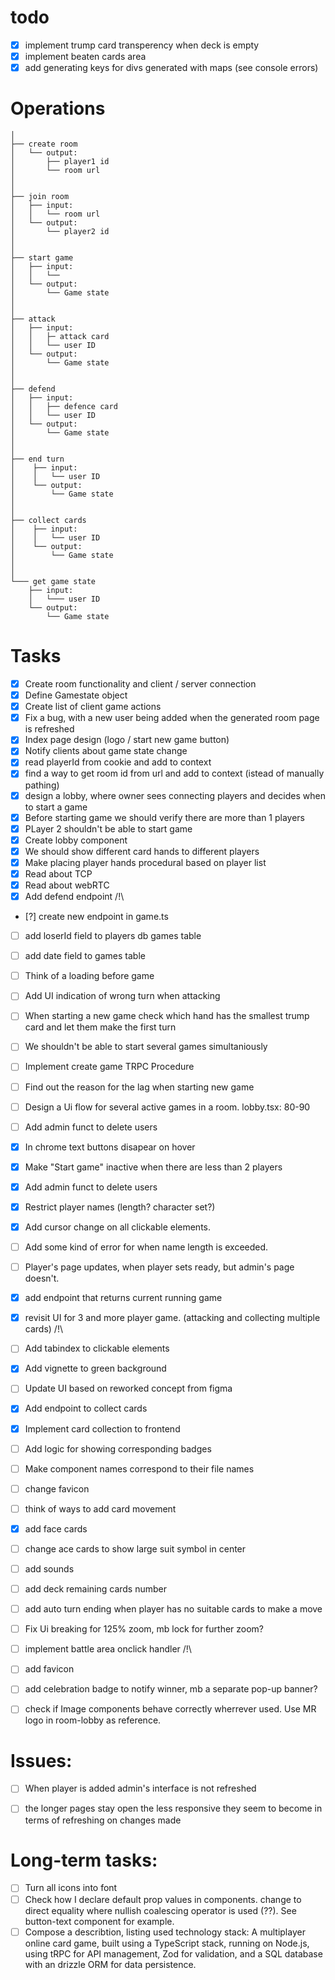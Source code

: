 # todo
- [x] implement trump card transperency when deck is empty
- [x] implement beaten cards area
- [x] add generating keys for divs generated with maps (see console errors) 

# Operations    
    │   
    ├── create room
    │   └── output:
    │       ├── player1 id           
    │       └── room url 
    │ 
    │  
    ├── join room
    │   ├── input:
    │   │   └── room url   
    │   └── output:
    │       └── player2 id
    │   
    │     
    ├── start game 
    │   ├── input:
    │   │   └──   
    │   └── output:
    │       └── Game state
    │
    │
    ├── attack 
    │   ├── input:
    │   │   ├─ attack card
    │   │   └── user ID      
    │   └── output:
    │       └── Game state
    │   
    │     
    ├── defend 
    │   ├── input:
    │   │   ├── defence card  
    │   │   └── user ID     
    │   └── output:
    │       └── Game state    
    │     
    │     
    ├── end turn 
    │    ├── input:
    │    │   └── user ID
    │    └── output:
    │        └── Game state
    │
    │
    ├── collect cards 
    │    ├── input:
    │    │   └── user ID
    │    └── output:
    │        └── Game state
    │
    │
    └─── get game state 
        ├── input:
        │   └─── user ID
        └── output:
            └── Game state

# Tasks

- [x] Create room functionality and client / server connection 
- [x] Define Gamestate object
- [x] Create list of client game actions 
- [x] Fix a bug, with a new user being added when the generated room page is refreshed
- [x] Index page design (logo / start new game button)
- [x] Notify clients about game state change 
- [x] read playerId from cookie and add to context
- [x] find a way to get room id from url and add to context (istead of manually pathing)
- [x] design a lobby, where owner sees connecting players and decides when to start a game
- [x] Before starting game we should verify there are more than 1 players
- [x] PLayer 2 shouldn't be able to start game
- [x] Create lobby component
- [x] We should show different card hands to different players
- [x] Make placing player hands procedural based on player list
- [x] Read about TCP
- [x] Read about webRTC
- [x] Add defend endpoint  /!\

- [?] create new endpoint in game.ts 
- [ ] add loserId field to players db games table
- [ ] add date field to games table 
- [ ] Think of a loading before game
- [ ] Add UI indication of wrong turn when attacking
- [ ] When starting a new game check which hand has the smallest trump card and let them make the first turn
- [ ] We shouldn't be able to start several games simultaniously
- [ ] Implement create game TRPC Procedure
- [ ] Find out the reason for the lag when starting new game
- [ ] Design a Ui flow for several active games in a room. lobby.tsx: 80-90
- [ ] Add admin funct to delete users


- [X] In chrome text buttons  disapear on hover
- [X] Make "Start game" inactive when there are less than 2 players
- [X] Add admin funct to delete users
- [X] Restrict player names (length? character set?)
- [X] Add cursor change on all clickable elements.
- [ ] Add some kind of error for when name length is exceeded.
- [ ] Player's page updates, when player sets ready, but admin's page doesn't.


- [X] add endpoint that returns current running game
- [X] revisit UI for 3 and more player game. (attacking and collecting multiple cards) /!\
- [ ] Add tabindex to clickable elements

- [X] Add vignette to green background
- [ ] Update UI based on reworked concept from figma
- [X] Add endpoint to collect cards
- [X] Implement card collection to frontend 
- [ ] Add logic for showing corresponding badges    
- [ ] Make component names correspond to their file names 
- [ ] change favicon
- [ ] think of ways to add card movement
- [X] add face cards
- [ ] change ace cards to show large suit symbol in center

- [ ] add sounds
- [ ] add deck remaining cards number
- [ ] add auto turn ending when player has no suitable cards to make a move
- [ ] Fix Ui breaking for 125% zoom, mb lock for further zoom?

- [ ] implement battle area onclick handler /!\

- [ ] add favicon
- [ ] add celebration badge to notify winner, mb a separate pop-up banner?
- [ ] check if Image components behave correctly wherrever used. Use MR logo in  room-lobby as reference.

# Issues:
- [ ] When player is added admin's interface is not refreshed
- [ ] the longer pages stay open the less responsive they seem to become in terms of refreshing on changes made



# Long-term tasks:
- [ ] Turn all icons into font
- [ ] Check how I declare default prop values in components. change to direct equality where nullish coalescing operator is used (??). See button-text component for example.
- [ ] Compose a describtion, listing used technology stack:
A multiplayer online card game, built using a TypeScript stack, running on Node.js, using tRPC for API management, Zod for validation, and a SQL database with an drizzle ORM for data persistence.